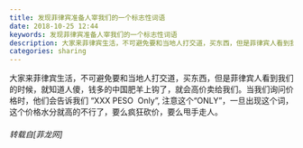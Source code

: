 ```yaml
---
title: 发现菲律宾准备人宰我们的一个标志性词语
date: 2018-10-25 12:44
keywords: 发现菲律宾准备人宰我们的一个标志性词语
description: 大家来菲律宾生活，不可避免要和当地人打交道，买东西，但是菲律宾人看到我们的时候，就知道人傻，钱多的中国肥羊上钩了，就会高价卖给我们。当我们询问价格时，他们会告诉我们 “XXX PESO  Only”, 注意这个“ONLY”，一旦出现这个词，这个价格水分就高的不行了，要么疯狂砍价，要么甩手走人。 
categories: sharing
---
```

<td class="t_f" id="postmessage_2162590">

大家来菲律宾生活，不可避免要和当地人打交道，买东西，但是菲律宾人看到我们的时候，就知道人傻，钱多的中国肥羊上钩了，就会高价卖给我们。当我们询问价格时，他们会告诉我们 “XXX PESO  Only”, 注意这个“ONLY”，一旦出现这个词，这个价格水分就高的不行了，要么疯狂砍价，要么甩手走人。 </td>
###### 转载自[菲龙网]